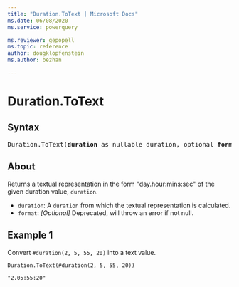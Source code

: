 ```yaml
---
title: "Duration.ToText | Microsoft Docs"
ms.date: 06/08/2020
ms.service: powerquery

ms.reviewer: gepopell
ms.topic: reference
author: dougklopfenstein
ms.author: bezhan

---
```

# Duration.ToText

## Syntax

<pre>
Duration.ToText(<b>duration</b> as nullable duration, optional <b>format</b> as nullable text) as nullable text
</pre>

## About

Returns a textual representation in the form "day.hour:mins:sec" of the given duration value, `duration`.

* `duration`: A `duration` from which the textual representation is calculated.
* `format`: *[Optional]* Deprecated, will throw an error if not null.

## Example 1

Convert `#duration(2, 5, 55, 20)` into a text value.

```powerquery-m
Duration.ToText(#duration(2, 5, 55, 20))
```

`
"2.05:55:20"
`

